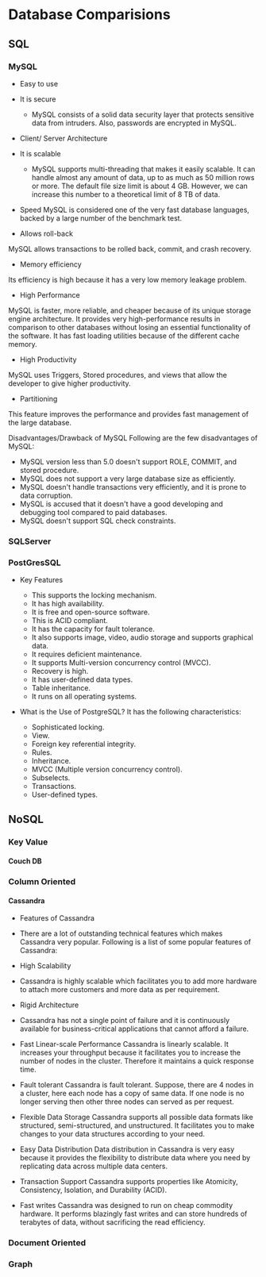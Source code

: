 # Database Comparisions

## SQL
### MySQL

* Easy to use
* It is secure
  * MySQL consists of a solid data security layer that protects sensitive data from intruders. Also, passwords are encrypted in MySQL.
* Client/ Server Architecture
* It is scalable
  * MySQL supports multi-threading that makes it easily scalable. It can handle almost any amount of data, up to as much as 50 million rows or more. The default file size limit is about 4 GB. However, we can increase this number to a theoretical limit of 8 TB of data.

* Speed
MySQL is considered one of the very fast database languages, backed by a large number of the benchmark test.

* Allows roll-back

MySQL allows transactions to be rolled back, commit, and crash recovery.

* Memory efficiency

Its efficiency is high because it has a very low memory leakage problem.

* High Performance

MySQL is faster, more reliable, and cheaper because of its unique storage engine architecture. It provides very high-performance results in comparison to other databases without losing an essential functionality of the software. It has fast loading utilities because of the different cache memory.

* High Productivity

MySQL uses Triggers, Stored procedures, and views that allow the developer to give higher productivity.

* Partitioning

This feature improves the performance and provides fast management of the large database.

Disadvantages/Drawback of MySQL
Following are the few disadvantages of MySQL:

* MySQL version less than 5.0 doesn't support ROLE, COMMIT, and stored procedure.
* MySQL does not support a very large database size as efficiently.
* MySQL doesn't handle transactions very efficiently, and it is prone to data corruption.
* MySQL is accused that it doesn't have a good developing and debugging tool compared to paid databases.
* MySQL doesn't support SQL check constraints.
### SQLServer
### PostGresSQL
* Key Features
  * This supports the locking mechanism.
  * It has high availability.
  * It is free and open-source software.
  * This is ACID compliant.
  * It has the capacity for fault tolerance.
  * It also supports image, video, audio storage and supports graphical data.
  * It requires deficient maintenance.
  * It supports Multi-version concurrency control (MVCC).
  * Recovery is high.
  * It has user-defined data types.
  * Table inheritance.
  * It runs on all operating systems.

* What is the Use of PostgreSQL?
It has the following characteristics:

  * Sophisticated locking.
  * View.
  * Foreign key referential integrity.
  * Rules.
  * Inheritance.
  * MVCC (Multiple version concurrency control).
  * Subselects.
  * Transactions.
  * User-defined types.

## NoSQL
### Key Value
#### Couch DB
### Column Oriented
#### Cassandra
* Features of Cassandra
 * There are a lot of outstanding technical features which makes Cassandra very popular. Following is a list of some popular features of Cassandra:

  * High Scalability
   * Cassandra is highly scalable which facilitates you to add more hardware to attach more customers and more data as per requirement.

 * Rigid Architecture
* Cassandra has not a single point of failure and it is continuously available for business-critical applications that cannot afford a failure.

* Fast Linear-scale Performance
Cassandra is linearly scalable. It increases your throughput because it facilitates you to increase the number of nodes in the cluster. Therefore it maintains a quick response time.

* Fault tolerant
Cassandra is fault tolerant. Suppose, there are 4 nodes in a cluster, here each node has a copy of same data. If one node is no longer serving then other three nodes can served as per request.

* Flexible Data Storage
Cassandra supports all possible data formats like structured, semi-structured, and unstructured. It facilitates you to make changes to your data structures according to your need.

* Easy Data Distribution
Data distribution in Cassandra is very easy because it provides the flexibility to distribute data where you need by replicating data across multiple data centers.

* Transaction Support
Cassandra supports properties like Atomicity, Consistency, Isolation, and Durability (ACID).

* Fast writes
Cassandra was designed to run on cheap commodity hardware. It performs blazingly fast writes and can store hundreds of terabytes of data, without sacrificing the read efficiency.


### Document Oriented
### Graph
